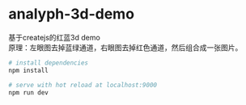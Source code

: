 # analyph-3d-demo  

基于createjs的红蓝3d demo  
原理：左眼图去掉蓝绿通道，右眼图去掉红色通道，然后组合成一张图片。

``` bash
# install dependencies
npm install

# serve with hot reload at localhost:9000
npm run dev


